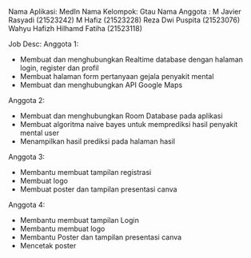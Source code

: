 Nama Aplikasi: MedIn
Nama Kelompok: Gtau
Nama Anggota : 
M Javier Rasyadi (21523242)
M Hafiz (21523228)
Reza Dwi Puspita (21523076)
Wahyu Hafizh Hilhamd Fatiha (21523118)


Job Desc:
Anggota 1:
- Membuat dan menghubungkan Realtime database dengan halaman login, register dan profil
- Membuat halaman form pertanyaan gejala penyakit mental
- Membuat dan menghubungkan API Google Maps

Anggota 2:
- Membuat dan menghubungkan Room Database pada aplikasi
- Membuat algoritma naive bayes untuk memprediksi hasil penyakit mental user
- Menampilkan hasil prediksi pada halaman hasil

Anggota 3: 
- Membantu membuat tampilan registrasi
- Membuat logo
- Membuat poster dan tampilan presentasi canva

Anggota 4: 
- Membantu membuat tampilan Login
- Membantu membuat logo
- Membantu Poster dan tampilan presentasi canva
- Mencetak poster

